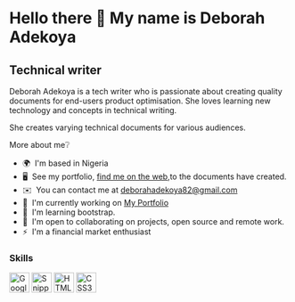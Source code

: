 Hello there 👋 My name is Deborah Adekoya
===============================
Technical writer
----------------

Deborah Adekoya is a tech writer who is passionate about creating quality documents for end-users product optimisation. She loves learning new technology and concepts in technical writing.

She creates varying technical documents for various audiences.

More about me❔
* 🌍  I'm based in Nigeria
* 🖥️  See my portfolio, [find me on the web](http://https://deborahadekoya.disha.page/),to the documents have created.
* ✉️  You can contact me at [deborahadekoya82@gmail.com](mailto:deborahadekoya82@gmail.com)
* 🚀  I'm currently working on [My Portfolio](http://https://deborahadekoya.disha.page/)
* 🧠  I'm learning bootstrap.
* 🤝  I'm open to collaborating on projects, open source and remote work.
* ⚡  I'm a financial market enthusiast



### Skills
<p align="left">
<a href="https://www.google.com/docs/about/" target="_blank" rel="noreferrer">
<img src="https://play-lh.googleusercontent.com/emmbClh_hm0WpWZqJ0X59B8Pz1mKoB9HVLkYMktxhGE6_-30SdGoa-BmYW73RJ8MGZQ=w240-h480-rw" width="36" height="36" alt="Google Docs" /></a>
  <a href="https://support.microsoft.com/en-us/windows/use-snipping-tool-to-capture-screenshots-00246869-1843-655f-f220-97299b865f6b" target="_blank" rel="noreferrer"><img src="https://www.mis-solutions.com/wp-content/uploads/2017/05/snipping-tool-icon-e1493732498730.jpg" width="36" height="36" alt="Snipping tool" /></a>  
  <a href="https://www.udemy.com/course/the-complete-web-development-bootcamp/learn/lecture/12287318#overview" target="_blank" rel="noreferrer">
    <img src="https://raw.githubusercontent.com/danielcranney/readme-generator/main/public/icons/skills/html5-colored.svg" width="36" height="36" alt="HTML5" /></a>
  <a href="https://www.w3.org/TR/CSS/#css" target="_blank" rel="noreferrer"><img src="https://raw.githubusercontent.com/danielcranney/readme-generator/main/public/icons/skills/css3-colored.svg" width="36" height="36" alt="CSS3" /></a>
  </p>
  



<!--
**Debilami/Debilami** is a ✨ _special_ ✨ repository because its `README.md` (this file) appears on your GitHub profile.

Here are some ideas to get you started:

- 🔭 I’m currently working on ...
- 🌱 I’m currently learning ...
- 👯 I’m looking to collaborate on ...
- 🤔 I’m looking for help with ...
- 💬 Ask me about ...
- 📫 How to reach me: ...
- 😄 Pronouns: ...
- ⚡ Fun fact: ...
-->
